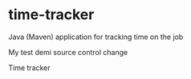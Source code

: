 # time-tracker
Java (Maven) application for tracking time on the job

My test demi source control change

Time tracker

